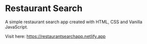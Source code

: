 # Restaurant Search

A simple restaurant search app created with HTML, CSS and Vanilla JavaScript.


Visit here: https://restaurantsearchapp.netlify.app
